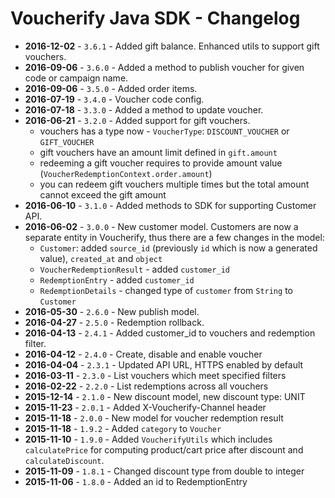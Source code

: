 Voucherify Java SDK - Changelog
===============================

- **2016-12-02** - `3.6.1` - Added gift balance. Enhanced utils to support gift vouchers.
- **2016-09-06** - `3.6.0` - Added a method to publish voucher for given code or campaign name.
- **2016-09-06** - `3.5.0` - Added order items.
- **2016-07-19** - `3.4.0` - Voucher code config.
- **2016-07-18** - `3.3.0` - Added a method to update voucher.
- **2016-06-21** - `3.2.0` - Added support for gift vouchers.
  - vouchers has a type now - `VoucherType`: `DISCOUNT_VOUCHER` or `GIFT_VOUCHER`
  - gift vouchers have an amount limit defined in `gift.amount`
  - redeeming a gift voucher requires to provide amount value (`VoucherRedemptionContext.order.amount`)
  - you can redeem gift vouchers multiple times but the total amount cannot exceed the gift amount
- **2016-06-10** - `3.1.0` - Added methods to SDK for supporting Customer API.
- **2016-06-02** - `3.0.0` - New customer model. Customers are now a separate entity in Voucherify, thus there are a few changes in the model:
  - `Customer`: added `source_id` (previously `id` which is now a generated value), `created_at` and `object`
  - `VoucherRedemptionResult` - added `customer_id`
  - `RedemptionEntry` - added `customer_id`
  - `RedemptionDetails` - changed type of  `customer` from `String` to `Customer`
- **2016-05-30** - `2.6.0` - New publish model.
- **2016-04-27** - `2.5.0` - Redemption rollback.
- **2016-04-13** - `2.4.1` - Added customer_id to vouchers and redemption filter.
- **2016-04-12** - `2.4.0` - Create, disable and enable voucher
- **2016-04-04** - `2.3.1` - Updated API URL, HTTPS enabled by default
- **2016-03-11** - `2.3.0` - List vouchers which meet specified filters
- **2016-02-22** - `2.2.0` - List redemptions across all vouchers
- **2015-12-14** - `2.1.0` - New discount model, new discount type: UNIT
- **2015-11-23** - `2.0.1` - Added X-Voucherify-Channel header
- **2015-11-18** - `2.0.0` - New model for voucher redemption result
- **2015-11-18** - `1.9.2` - Added `category` to `Voucher`
- **2015-11-10** - `1.9.0` - Added `VoucherifyUtils` which includes `calculatePrice` for computing product/cart price
                             after discount and `calculateDiscount`.
- **2015-11-09** - `1.8.1` - Changed discount type from double to integer
- **2015-11-06** - `1.8.0` - Added an id to RedemptionEntry
